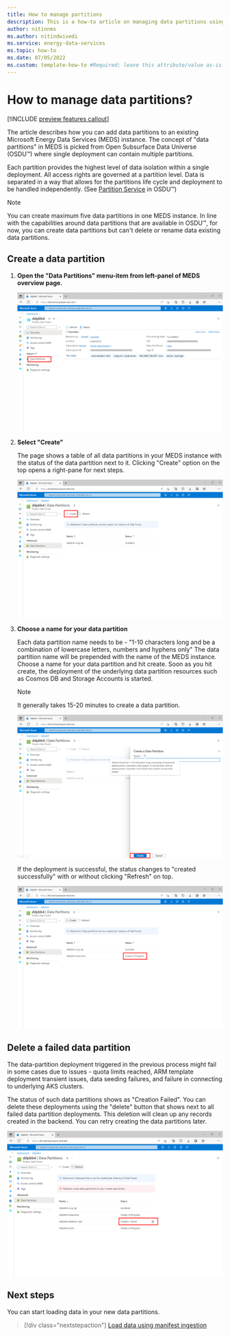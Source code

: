 ```yaml
---
title: How to manage partitions
description: This is a how-to article on managing data partitions using the Microsoft Energy Data Services Preview instance UI.
author: nitinnms
ms.author: nitindwivedi
ms.service: energy-data-services
ms.topic: how-to 
ms.date: 07/05/2022
ms.custom: template-how-to #Required; leave this attribute/value as-is.
---
```


# How to manage data partitions?

[!INCLUDE [preview features callout](./includes/preview/preview-callout.md)]

The article describes how you can add data partitions to an existing Microsoft Energy Data Services (MEDS) instance. The concept of "data partitions" in MEDS is picked from Open Subsurface Data Universe (OSDU&trade;) where single deployment can contain multiple partitions. 

Each partition provides the highest level of data isolation within a single deployment. All access rights are governed at a partition level. Data is separated in a way that allows for the partitions life cycle and deployment to be handled independently. (See [Partition Service](https://community.opengroup.org/osdu/platform/home/-/issues/31) in OSDU&trade;)

> [!NOTE]
> You can create maximum five data partitions in one MEDS instance. In line with the capabilities around data partitions that are available in OSDU&trade;, for now, you can create data partitions but can't delete or rename data existing data partitions. 


## Create a data partition

1. **Open the "Data Partitions" menu-item from left-panel of MEDS overview page.**

    [![Screenshot for dynamic data partitions feature discovery from MEDS overview page. Find it under the 'advanced' section in menu-items.](media/how-to-add-more-data-partitions/dynamic-data-partitions-discovery-meds-overview-page.png)](media/how-to-add-more-data-partitions/dynamic-data-partitions-discovery-meds-overview-page.png#lightbox)

2. **Select "Create"**

    The page shows a table of all data partitions in your MEDS instance with the status of the data partition next to it. Clicking "Create" option on the top opens a right-pane for next steps.

    [![Screenshot to help you locate the create button on the data partitions page. The 'create' button to add a new data partition is highlighted.](media/how-to-add-more-data-partitions/start-create-data-partition.png)](media/how-to-add-more-data-partitions/start-create-data-partition.png#lightbox)

3. **Choose a name for your data partition**

    Each data partition name needs to be - "1-10 characters long and be a combination of lowercase letters, numbers and hyphens only" The data partition name will be prepended with the name of the MEDS instance. Choose a name for your data partition and hit create. Soon as you hit create, the deployment of the underlying data partition resources such as Cosmos DB and Storage Accounts is started. 

    >[!NOTE]
    >It generally takes 15-20 minutes to create a data partition.

    [![Screenshot for create a data partition with name validation. The page also shows the name validation while choosing the name of a new data partition.](media/how-to-add-more-data-partitions/create-data-partition-name-validation.png)](media/how-to-add-more-data-partitions/create-data-partition-name-validation.png#lightbox)

    If the deployment is successful, the status changes to "created successfully" with or without clicking "Refresh" on top. 

    [![Screenshot for the in progress page for data partitions. The in-progress status of a new data partition that is getting deployed is highlighted.](media/how-to-add-more-data-partitions/create-progress.png)](media/how-to-add-more-data-partitions/create-progress.png#lightbox)

## Delete a failed data partition

The data-partition deployment triggered in the previous process might fail in some cases due to issues - quota limits reached, ARM template deployment transient issues, data seeding failures, and failure in connecting to underlying AKS clusters. 

The status of such data partitions shows as "Creation Failed". You can delete these deployments using the "delete" button that shows next to all failed data partition deployments. This deletion will clean up any records created in the backend. You can retry creating the data partitions later. 


[![Screenshot for the deleting failed instances page. The button to delete an incorrectly created data partition is available next to the partition's name.](media/how-to-add-more-data-partitions/delete-failed-instances.png)](media/how-to-add-more-data-partitions/delete-failed-instances.png#lightbox)

## Next steps

You can start loading data in your new data partitions.

> [!div class="nextstepaction"]
> [Load data using manifest ingestion](tutorial-manifest-ingestion.md)
